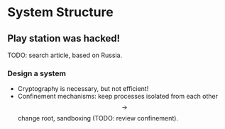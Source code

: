 # System Structure

## Play station was hacked!
TODO: search article, based on Russia.

### Design a system
* Cryptography is necessary, but not efficient!
* Confinement mechanisms: keep processes isolated from each other $$\rightarrow$$ change root, sandboxing (TODO: review confinement).